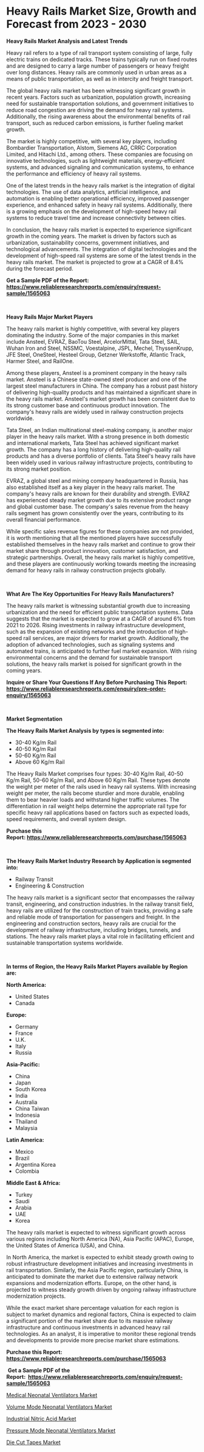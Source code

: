 <p><h1>Heavy Rails Market Size, Growth and Forecast from 2023 - 2030</h1></p><p><strong>Heavy Rails Market Analysis and Latest Trends</strong></p>
<p><p>Heavy rail refers to a type of rail transport system consisting of large, fully electric trains on dedicated tracks. These trains typically run on fixed routes and are designed to carry a large number of passengers or heavy freight over long distances. Heavy rails are commonly used in urban areas as a means of public transportation, as well as in intercity and freight transport.</p><p>The global heavy rails market has been witnessing significant growth in recent years. Factors such as urbanization, population growth, increasing need for sustainable transportation solutions, and government initiatives to reduce road congestion are driving the demand for heavy rail systems. Additionally, the rising awareness about the environmental benefits of rail transport, such as reduced carbon emissions, is further fueling market growth.</p><p>The market is highly competitive, with several key players, including Bombardier Transportation, Alstom, Siemens AG, CRRC Corporation Limited, and Hitachi Ltd., among others. These companies are focusing on innovative technologies, such as lightweight materials, energy-efficient systems, and advanced signaling and communication systems, to enhance the performance and efficiency of heavy rail systems.</p><p>One of the latest trends in the heavy rails market is the integration of digital technologies. The use of data analytics, artificial intelligence, and automation is enabling better operational efficiency, improved passenger experience, and enhanced safety in heavy rail systems. Additionally, there is a growing emphasis on the development of high-speed heavy rail systems to reduce travel time and increase connectivity between cities.</p><p>In conclusion, the heavy rails market is expected to experience significant growth in the coming years. The market is driven by factors such as urbanization, sustainability concerns, government initiatives, and technological advancements. The integration of digital technologies and the development of high-speed rail systems are some of the latest trends in the heavy rails market. The market is projected to grow at a CAGR of 8.4% during the forecast period.</p></p>
<p><strong>Get a Sample PDF of the Report:&nbsp; <a href="https://www.reliableresearchreports.com/enquiry/request-sample/1565063">https://www.reliableresearchreports.com/enquiry/request-sample/1565063</a></strong></p>
<p>&nbsp;</p>
<p><strong>Heavy Rails Major Market Players</strong></p>
<p><p>The heavy rails market is highly competitive, with several key players dominating the industry. Some of the major companies in this market include Ansteel, EVRAZ, BaoTou Steel, ArcelorMittal, Tata Steel, SAIL, Wuhan Iron and Steel, NSSMC, Voestalpine, JSPL, Mechel, ThyssenKrupp, JFE Steel, OneSteel, Hesteel Group, Getzner Werkstoffe, Atlantic Track, Harmer Steel, and RailOne.</p><p>Among these players, Ansteel is a prominent company in the heavy rails market. Ansteel is a Chinese state-owned steel producer and one of the largest steel manufacturers in China. The company has a robust past history of delivering high-quality products and has maintained a significant share in the heavy rails market. Ansteel's market growth has been consistent due to its strong customer base and continuous product innovation. The company's heavy rails are widely used in railway construction projects worldwide.</p><p>Tata Steel, an Indian multinational steel-making company, is another major player in the heavy rails market. With a strong presence in both domestic and international markets, Tata Steel has achieved significant market growth. The company has a long history of delivering high-quality rail products and has a diverse portfolio of clients. Tata Steel's heavy rails have been widely used in various railway infrastructure projects, contributing to its strong market position.</p><p>EVRAZ, a global steel and mining company headquartered in Russia, has also established itself as a key player in the heavy rails market. The company's heavy rails are known for their durability and strength. EVRAZ has experienced steady market growth due to its extensive product range and global customer base. The company's sales revenue from the heavy rails segment has grown consistently over the years, contributing to its overall financial performance.</p><p>While specific sales revenue figures for these companies are not provided, it is worth mentioning that all the mentioned players have successfully established themselves in the heavy rails market and continue to grow their market share through product innovation, customer satisfaction, and strategic partnerships. Overall, the heavy rails market is highly competitive, and these players are continuously working towards meeting the increasing demand for heavy rails in railway construction projects globally.</p></p>
<p>&nbsp;</p>
<p><strong>What Are The Key Opportunities For Heavy Rails Manufacturers?</strong></p>
<p><p>The heavy rails market is witnessing substantial growth due to increasing urbanization and the need for efficient public transportation systems. Data suggests that the market is expected to grow at a CAGR of around 6% from 2021 to 2026. Rising investments in railway infrastructure development, such as the expansion of existing networks and the introduction of high-speed rail services, are major drivers for market growth. Additionally, the adoption of advanced technologies, such as signaling systems and automated trains, is anticipated to further fuel market expansion. With rising environmental concerns and the demand for sustainable transport solutions, the heavy rails market is poised for significant growth in the coming years.</p></p>
<p><strong>Inquire or Share Your Questions If Any Before Purchasing This Report: <a href="https://www.reliableresearchreports.com/enquiry/pre-order-enquiry/1565063">https://www.reliableresearchreports.com/enquiry/pre-order-enquiry/1565063</a></strong></p>
<p>&nbsp;</p>
<p><strong>Market Segmentation</strong></p>
<p><strong>The Heavy Rails Market Analysis by types is segmented into:</strong></p>
<p><ul><li>30-40 Kg/m Rail</li><li>40-50 Kg/m Rail</li><li>50-60 Kg/m Rail</li><li>Above 60 Kg/m Rail</li></ul></p>
<p><p>The Heavy Rails Market comprises four types: 30-40 Kg/m Rail, 40-50 Kg/m Rail, 50-60 Kg/m Rail, and Above 60 Kg/m Rail. These types denote the weight per meter of the rails used in heavy rail systems. With increasing weight per meter, the rails become sturdier and more durable, enabling them to bear heavier loads and withstand higher traffic volumes. The differentiation in rail weight helps determine the appropriate rail type for specific heavy rail applications based on factors such as expected loads, speed requirements, and overall system design.</p></p>
<p><strong>Purchase this Report:&nbsp;<a href="https://www.reliableresearchreports.com/purchase/1565063">https://www.reliableresearchreports.com/purchase/1565063</a></strong></p>
<p>&nbsp;</p>
<p><strong>The Heavy Rails Market Industry Research by Application is segmented into:</strong></p>
<p><ul><li>Railway Transit</li><li>Engineering & Construction</li></ul></p>
<p><p>The heavy rails market is a significant sector that encompasses the railway transit, engineering, and construction industries. In the railway transit field, heavy rails are utilized for the construction of train tracks, providing a safe and reliable mode of transportation for passengers and freight. In the engineering and construction sectors, heavy rails are crucial for the development of railway infrastructure, including bridges, tunnels, and stations. The heavy rails market plays a vital role in facilitating efficient and sustainable transportation systems worldwide.</p></p>
<p>&nbsp;</p>
<p><strong>In terms of Region, the Heavy Rails Market Players available by Region are:</strong></p>
<p>
    <p> <strong> North America: </strong>
        <ul>
            <li>United States</li>
            <li>Canada</li>
        </ul>
        </p> 
    <p> <strong> Europe: </strong>
        <ul>
            <li>Germany</li>
            <li>France</li>
            <li>U.K.</li>
            <li>Italy</li>
            <li>Russia</li>
        </ul>
        </p> 
    <p> <strong> Asia-Pacific: </strong>
        <ul>
            <li>China</li>
            <li>Japan</li>
            <li>South Korea</li>
            <li>India</li>
            <li>Australia</li>
            <li>China Taiwan</li>
            <li>Indonesia</li>
            <li>Thailand</li>
            <li>Malaysia</li>
        </ul>
        </p> 
    <p> <strong> Latin America: </strong>
        <ul>
            <li>Mexico</li>
            <li>Brazil</li>
            <li>Argentina Korea</li>
            <li>Colombia</li>
        </ul>
        </p> 
    <p> <strong> Middle East & Africa: </strong>
        <ul>
            <li>Turkey</li>
            <li>Saudi</li>
            <li>Arabia</li>
            <li>UAE</li>
            <li>Korea</li>
        </ul>
    </p>
    </p>
<p><p>The heavy rails market is expected to witness significant growth across various regions including North America (NA), Asia Pacific (APAC), Europe, the United States of America (USA), and China. </p><p>In North America, the market is expected to exhibit steady growth owing to robust infrastructure development initiatives and increasing investments in rail transportation. Similarly, the Asia Pacific region, particularly China, is anticipated to dominate the market due to extensive railway network expansions and modernization efforts. Europe, on the other hand, is projected to witness steady growth driven by ongoing railway infrastructure modernization projects.</p><p>While the exact market share percentage valuation for each region is subject to market dynamics and regional factors, China is expected to claim a significant portion of the market share due to its massive railway infrastructure and continuous investments in advanced heavy rail technologies. As an analyst, it is imperative to monitor these regional trends and developments to provide more precise market share estimations.</p></p>
<p><strong>Purchase this Report: <a href="https://www.reliableresearchreports.com/purchase/1565063">https://www.reliableresearchreports.com/purchase/1565063</a></strong></p>
<p>&nbsp;<strong>Get a Sample PDF of the Report:&nbsp;&nbsp;<a href="https://www.reliableresearchreports.com/enquiry/request-sample/1565063">https://www.reliableresearchreports.com/enquiry/request-sample/1565063</a></strong></p>
<p><strong></strong></p>
<p><p><a href="https://issuu.com/reportprime-2/docs/medical-neonatal-ventilators-market-size-2030.pptx">Medical Neonatal Ventilators Market</a></p><p><a href="https://issuu.com/reportprime-2/docs/volume-mode-neonatal-ventilators-market-size-2030.">Volume Mode Neonatal Ventilators Market</a></p><p><a href="https://github.com/BryceTownsendr/Market-Research-Report-List-2/blob/main/industrial-nitric-acid-market.md">Industrial Nitric Acid Market</a></p><p><a href="https://issuu.com/reportprime-2/docs/pressure-mode-neonatal-ventilators-market-size-203">Pressure Mode Neonatal Ventilators Market</a></p><p><a href="https://github.com/WillieWoodard/Market-Research-Report-List-2/blob/main/die-cut-tapes-market.md">Die Cut Tapes Market</a></p></p>